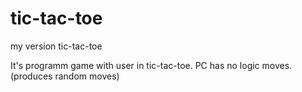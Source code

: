 # tic-tac-toe
my version tic-tac-toe

It's programm game with user in tic-tac-toe.
PC has no logic moves.(produces random moves)
